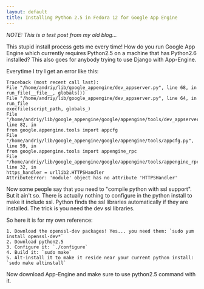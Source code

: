 ```yaml
---
layout: default
title: Installing Python 2.5 in Fedora 12 for Google App Engine
---
```


*NOTE: This is a test post from my old blog...*

This stupid install process gets me every time! How do you run Google App Engine which currently requires Python2.5 on a machine that has Python2.6 installed? This also goes for anybody trying to use Django with App-Engine.

Everytime I try I get an error like this:

    Traceback (most recent call last):
    File "/home/andriy/lib/google_appengine/dev_appserver.py", line 68, in 
    run_file(__file__, globals())
    File "/home/andriy/lib/google_appengine/dev_appserver.py", line 64, in run_file
    execfile(script_path, globals_)
    File "/home/andriy/lib/google_appengine/google/appengine/tools/dev_appserver_main.py", line 82, in 
    from google.appengine.tools import appcfg
    File "/home/andriy/lib/google_appengine/google/appengine/tools/appcfg.py", line 59, in 
    from google.appengine.tools import appengine_rpc
    File "/home/andriy/lib/google_appengine/google/appengine/tools/appengine_rpc.py", line 32, in 
    https_handler = urllib2.HTTPSHandler
    AttributeError: 'module' object has no attribute 'HTTPSHandler'


Now some people say that you need to "compile python with ssl support". But it ain't so. There is actually nothing to configure in the python install to make it include ssl. Python finds the ssl libraries automatically if they are installed. The trick is you need the dev ssl libraries.


So here it is for my own reference:

    1. Download the openssl-dev packages! Yes... you need them: `sudo yum install openssl-dev*`
    2. Download python2.5
    3. Configure it: `./configure`
    4. Build it: `sudo make`
    5. Alt-install it to make it reside near your current python install: `sudo make altinstall`

Now download App-Engine and make sure to use python2.5 command with it.
